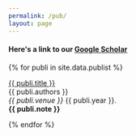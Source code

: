 ```yaml
---
permalink: /pub/
layout: page
---
```



#### Here's a link to our [Google Scholar](https://scholar.google.com/citations?user=X1zsXTgAAAAJ&hl=en&oi=ao)

{% for publi in site.data.publist %}

  <a href="{{ publi.link.url }}">{{ publi.title }}</a> <br />
  {{ publi.authors }}<br />
  <em>{{ publi.venue }}</em>&nbsp;{{ publi.year }}.<br />
  <strong>{{ publi.note }}</strong>

{% endfor %}
